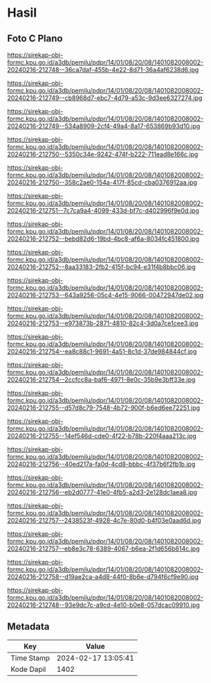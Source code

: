 # Hasil

## Foto C Plano

https://sirekap-obj-formc.kpu.go.id/a3db/pemilu/pdpr/14/01/08/20/08/1401082008002-20240216-212748--36ca7daf-455b-4e22-8d71-36a4af6238d6.jpg

https://sirekap-obj-formc.kpu.go.id/a3db/pemilu/pdpr/14/01/08/20/08/1401082008002-20240216-212749--cb8968d7-ebc7-4d79-a53c-9d3ee6327274.jpg

https://sirekap-obj-formc.kpu.go.id/a3db/pemilu/pdpr/14/01/08/20/08/1401082008002-20240216-212749--534a8909-2cf4-49a4-8a17-653869b93d10.jpg

https://sirekap-obj-formc.kpu.go.id/a3db/pemilu/pdpr/14/01/08/20/08/1401082008002-20240216-212750--5350c34e-9242-474f-b222-711ead8e166c.jpg

https://sirekap-obj-formc.kpu.go.id/a3db/pemilu/pdpr/14/01/08/20/08/1401082008002-20240216-212750--358c2ae0-154a-417f-85cd-cba0376912aa.jpg

https://sirekap-obj-formc.kpu.go.id/a3db/pemilu/pdpr/14/01/08/20/08/1401082008002-20240216-212751--7c7ca9a4-4099-433d-bf7c-d402996f9e0d.jpg

https://sirekap-obj-formc.kpu.go.id/a3db/pemilu/pdpr/14/01/08/20/08/1401082008002-20240216-212752--bebd82d6-19bd-4bc8-af6a-8034fc451800.jpg

https://sirekap-obj-formc.kpu.go.id/a3db/pemilu/pdpr/14/01/08/20/08/1401082008002-20240216-212752--8aa33183-2fb2-415f-bc94-e31f4b8bbc06.jpg

https://sirekap-obj-formc.kpu.go.id/a3db/pemilu/pdpr/14/01/08/20/08/1401082008002-20240216-212753--643a9256-05c4-4e15-9066-00472947de02.jpg

https://sirekap-obj-formc.kpu.go.id/a3db/pemilu/pdpr/14/01/08/20/08/1401082008002-20240216-212753--e973873b-2871-4810-82c4-3d0a7ce1cee3.jpg

https://sirekap-obj-formc.kpu.go.id/a3db/pemilu/pdpr/14/01/08/20/08/1401082008002-20240216-212754--ea8c88c1-9691-4a51-8c1d-37de984844cf.jpg

https://sirekap-obj-formc.kpu.go.id/a3db/pemilu/pdpr/14/01/08/20/08/1401082008002-20240216-212754--2ccfcc8a-baf6-4971-8e0c-35b9e3bff33e.jpg

https://sirekap-obj-formc.kpu.go.id/a3db/pemilu/pdpr/14/01/08/20/08/1401082008002-20240216-212755--d57d8c79-7548-4b72-900f-b6ed6ee72251.jpg

https://sirekap-obj-formc.kpu.go.id/a3db/pemilu/pdpr/14/01/08/20/08/1401082008002-20240216-212755--14ef546d-cde0-4f22-b78b-220f4aaa213c.jpg

https://sirekap-obj-formc.kpu.go.id/a3db/pemilu/pdpr/14/01/08/20/08/1401082008002-20240216-212756--40ed217a-fa0d-4cd8-bbbc-4f37b6f2fb1b.jpg

https://sirekap-obj-formc.kpu.go.id/a3db/pemilu/pdpr/14/01/08/20/08/1401082008002-20240216-212756--eb2d0777-41e0-4fb5-a2d3-2e128dc1aea8.jpg

https://sirekap-obj-formc.kpu.go.id/a3db/pemilu/pdpr/14/01/08/20/08/1401082008002-20240216-212757--2438523f-4928-4c7e-80d0-b4f03e0aad6d.jpg

https://sirekap-obj-formc.kpu.go.id/a3db/pemilu/pdpr/14/01/08/20/08/1401082008002-20240216-212757--eb8e3c78-6389-4067-b6ea-2f1d656b614c.jpg

https://sirekap-obj-formc.kpu.go.id/a3db/pemilu/pdpr/14/01/08/20/08/1401082008002-20240216-212758--d19ae2ca-a4d8-44f0-8b6e-d794f6cf9e90.jpg

https://sirekap-obj-formc.kpu.go.id/a3db/pemilu/pdpr/14/01/08/20/08/1401082008002-20240216-212748--93e9dc7c-a9cd-4e10-b0e8-057dcac09910.jpg


## Metadata

| Key        | Value               |
| ---------- | ------------------- |
| Time Stamp | 2024-02-17 13:05:41 |
| Kode Dapil | 1402                |



